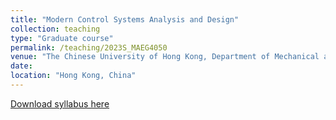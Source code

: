 ```yaml
---
title: "Modern Control Systems Analysis and Design"
collection: teaching
type: "Graduate course"
permalink: /teaching/2023S_MAEG4050
venue: "The Chinese University of Hong Kong, Department of Mechanical and Automation Engineering"
date:
location: "Hong Kong, China"
---
```


[Download syllabus here](http://Liuchao-JIN.github.io/files/2023S_MAEG4050.pdf)
